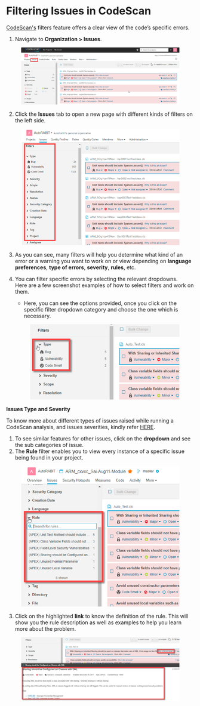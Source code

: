 # Filtering Issues in CodeScan

[CodeScan's](https://www.codescan.io/) filters feature offers a clear view of the code’s specific errors.

1. Navigate to **Organization > Issues**.

<figure><img src="../../../.gitbook/assets/image (394).png" alt=""><figcaption></figcaption></figure>

2. Click the **Issues** tab to open a new page with different kinds of filters on the left side.

<figure><img src="../../../.gitbook/assets/image (395).png" alt=""><figcaption></figcaption></figure>

3. As you can see, many filters will help you determine what kind of an error or a warning you want to work on or view depending on **language preferences**, **type of errors**, **severity**, **rules**, etc.
4.  You can filter specific errors by selecting the relevant dropdowns.\
    Here are a few screenshot examples of how to select filters and work on them.

    * Here, you can see the options provided, once you click on the specific filter dropdown category and choose the one which is necessary.

    <figure><img src="../../../.gitbook/assets/image (396).png" alt=""><figcaption></figcaption></figure>

**Issues Type and Severity**

To know more about different types of issues raised while running a CodeScan analysis, and issues severities, kindly refer [HERE](https://docs.sonarqube.org/latest/user-guide/issues/).

1. To see similar features for other issues, click on the **dropdown** and see the sub categories of issue.
2. The **Rule** filter enables you to view every instance of a specific issue being found in your project.

<figure><img src="../../../.gitbook/assets/image (397).png" alt=""><figcaption></figcaption></figure>

3. Click on the highlighted **link** to know the definition of the rule. This will show you the rule description as well as examples to help you learn more about the problem.

<figure><img src="../../../.gitbook/assets/image (398).png" alt=""><figcaption></figcaption></figure>
